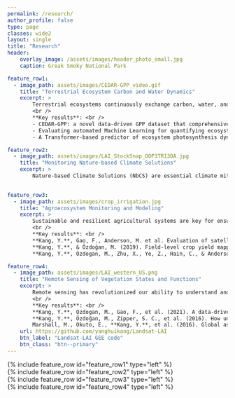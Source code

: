 ```yaml
---
permalink: /research/
author_profile: false
type: page
classes: wide2
layout: single
title: "Research"
header:
    overlay_image: /assets/images/header_photo_small.jpg
    caption: Greak Smoky National Park

feature_row1:
  - image_path: assets/images/CEDAR-GPP_video.gif
    title: "Terrestrial Ecosystem Carbon and Water Dynamics"
    excerpt: >
        Terrestrial ecosystems continuously exchange carbon, water, and energy with the atmosphere, processes that are fundamental to ecosystem functioning and crucial for regulating Earth’s climate. For instance, in recent decades, ecosystems have removed one-third of anthropogenic carbon emissions, partly mitigating climate change. Despite the importance, quantitatively understanding ecosystem carbon and water dynamics, especially in response to environmental and climatic changes, remains a significant challenge. This is due to the intrinsic complexity of these processes and a lack of direct observations at scale. We develop novel frameworks to robustly quantify ecosystem carbon and water dynamics, by integrating ground-based measurements (e.g. eddy covariance), satellite remote sensing, and advanced machine/deep learning. We answer fundamental questions on how ecosystem functions and services are changing, improving our predictive understanding of the Earth system. <br />
        <br />
        **Key results**: <br />
        - CEDAR-GPP: a novel data-driven GPP dataset that comprehensively represent CO2 fertilization effect on global photosynthesis. **Kang, Y.**,  et al., 2024, ESSD [preprint](https://doi.org/10.5194/essd-2023-337)   <br />
        - Evaluating automated Machine Learning for quantifying ecosystem productivities. Gaber, M., **Kang, Y.** et al Biogeosciences, 2024. [paper](https://doi.org/10.5194/bg-21-2447-2024)  <br />
        - A Transformer-based predictor of ecosystem photosynthesis dynamics:  Nakagawa, R., ... **Kang, Y.** (2023). CVPR MultiEarth Workshop. [preprint](https://arxiv.org/pdf/2306.13815.pdf)

feature_row2:
  - image_path: assets/images/LAI_StockSnap_OOP3TR13DA.jpg
    title: "Monitoring Nature-based Climate Solutions"
    excerpt: >
        Nature-based Climate Solutions (NbCS) are essential climate mitigation strategies, aiming to enhance CO<sub>2</sub> sequestration through the restoration, protection, and management of ecosystems, such as forests, grasslands, and croplands. These strategies offer substantial near-term mitigation potential but face significant challenges, particularly in the monitoring and measurement of their carbon benefits and cooling effects. Our research is dedicated to building robust, scalable, and cost-effective frameworks to comprehensively evaluate the carbon offset results of NbCS projects, by leveraging multi-source remote sensing, ground-based measurements, and deep learning techniques. <br />
        

feature_row3:
  - image_path: assets/images/crop_irrigation.jpg
    title: "Agroecosystem Monitoring and Modeling"
    excerpt: >
        Sustainable and resilient agricultural systems are key for ensuring global food security and mitigating climate change. Effective management of these systems requires close monitoring and robust modeling of key processes - such as crop water use, development, productivity, and carbon sequestration. These capabilities enhance our understanding of agroecosystem dynamics and inform decision-making in response to changing climatic and socio-economic conditions. Our research leverages cross-platform remote sensing, in situ measurements, process-based models, data assimilation, and machine learning techniques, to develop robust, scalable, and cost-effective systems for monitoring agroecosystem processes and modeling the impacts of management and environmental changes. <br /> 
        <br />
        **Key results**: <br />
        **Kang, Y.**, Gao, F., Anderson, M. et al. Evaluation of satellite Leaf Area Index in California vineyards for improving water use estimation. Irrig Sci (2022). [link](https://doi.org/10.1007/s00271-022-00798-8) <br />
        **Kang, Y.**, & Özdoğan, M. (2019). Field-level crop yield mapping with Landsat using a hierarchical data assimilation approach. *Remote Sensing of Environment*, *228*, 144–163. [link](https://doi.org/10.1016/j.rse.2019.04.005) <br />
        **Kang, Y.**, Ozdogan, M., Zhu, X., Ye, Z., Hain, C., & Anderson, M. (2020). Comparative assessment of environmental variables and machine learning algorithms for maize yield prediction in the US Midwest. *Environmental Research Letters*, *15*(6). [link](https://doi.org/10.1088/1748-9326/ab7df9) <br/> 

feature_row4:
  - image_path: assets/images/LAI_western_US.png
    title: "Remote Sensing of Vegetation States and Functions"
    excerpt: >
        Remote sensing has revolutionized our ability to understand and sustainably manage ecosystems across diverse spatial and temporal scales, enabling us to track global vegetation changes, monitor the global carbon cycle, advance precision agriculture, and enhance disaster and risk management, etc. Our mission is to develop robust methodologies and datasets that accurately quantify vegetation dynamics using across-platform remote sensing data, at the spatial and temporal scales crucial for scientific inquiry and informed decision-making. We place a strong emphasis on the comprehensive quantification of uncertainties in remote sensing based data and are committed to open science and open data. <br />
        <br />
        **Key results**: <br />
        **Kang, Y.**, Ozdogan, M., Gao, F., et al. (2021). A data-driven approach to estimate leaf area index for Landsat images over the contiguous US. Remote Sensing of Environment, 258, 112383. [link](https://doi.org/10.1016/j.rse.2021.112383)  <br />
        **Kang, Y.**, Özdoğan, M., Zipper, S. C., et al. (2016). How universal is the relationship between remotely sensed vegetation indices and crop leaf area index? A global assessment. Remote Sensing, 8(7), 597. [link](https://doi.org/10.3390/rs8070597)  <br />
        Marshall, M., Okuto, E., **Kang, Y.**, et al. (2016). Global assessment of Vegetation Index and Phenology Lab (VIP) and Global Inventory Modeling and Mapping Studies (GIMMS) version 3 products. Biogeosciences, 13(3), 625–639. [link](https://doi.org/10.5194/bg-13-625-2016)      
    url: https://github.com/yanghuikang/Landsat-LAI
    btn_label: "Landsat-LAI GEE code"
    btn_class: "btn--primary"
---
```


{% include feature_row id="feature_row1" type="left" %}  
{% include feature_row id="feature_row2" type="left" %}  
{% include feature_row id="feature_row3" type="left" %}  
{% include feature_row id="feature_row4" type="left" %}


